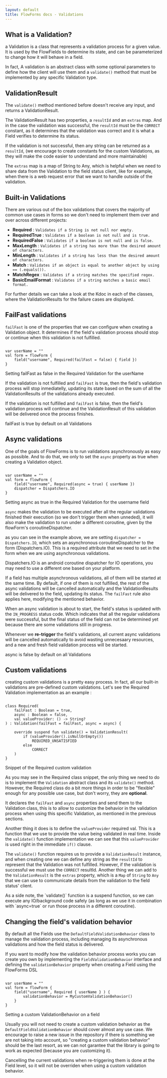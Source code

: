 ```yaml
---
layout: default
title: FlowForms docs - Validations
---
```


## What is a Validation?

a Validation is a class that represents a validation process for a given value. It is used by the FlowFields to determine its state, and can be parameterized to change how it will behave in a field.

In fact, A validation is an abstract class with some optional parameters to define how the client will use them and a `validate()` method that must be implemented by any specific Validation type.

## ValidationResult

The `validate()` method mentioned before doesn't receive any input, and returns a ValidationResult. 

The ValidationResult has two properties, a `resultId` and an `extras` map. And in the case the validation was successful, the `resultId` must be the `CORRECT` constant, as it determines that the validation was correct and it is what a Field verifies to determine its status.

If the validation is not successful, then any string can be returned as a `resultId`, (we encourage to create constants for the custom Validations, as they will make the code easier to understand and more maintainable)

The `extras` map is a map of String to Any, which is helpful when we need to share data from the Validation to the field status client, like for example, when there is a web request error that we want to handle outside of the validation.

## Built-in Validations

There are various out of the box validations that covers the majority of common use cases in forms so we don't need to implement them over and over across different projects:
* **Required** : `Validates if a String is not null nor empty.` 
* **RequiredTrue** : `Validates if a boolean is not null and is true.`
* **RequiredFalse** : `Validates if a boolean is not null and is false.`
* **MaxLength** : `Validates if a string has more than the desired amount of characters.`
* **MinLength** : `Validates if a string has less than the desired amount of characters.`
* **Match** : `Validates if an object is equal to another object by using == (.equals()).`
* **MatchRegex** : `Validates if a string matches the specified regex.`
* **BasicEmailFormat** : `Validates if a string matches a basic email format.`

For further details we can take a look at the Kdoc in each of the classes, where the ValidationResults for the failure cases are displayed.

## FailFast validations

`failFast` is one of the properties that we can configure when creating a Validation object. It determines if the field's validation process should stop or continue when this validation is not fulfilled. 

<pre><code class="kotlin">
var userName = ""
val form = flowForm {
    field("username", Required(failFast = false) { field })
}
</code></pre>
<p class="comment">Setting failFast as false in the Required Validation for the userName</p>

If the validation is not fulfilled and `failFast` is true, then the field's validation process will stop inmediatelly, updating its state based on the sum of all the ValidationResults of the validations already executed.

If the validation is not fulfilled and `failFast` is false, then the field's validation process will continue and the ValidationResult of this validation will be delivered once the process finishes.

<div class="rs-row comment"> <i class="comment-icon fa-solid fa-circle-info"></i> <div class="comment"> failFast is true by default on all Validations </div> </div>

## Async validations

One of the goals of FlowForms is to run validations asynchronously as easy as possible. And to do that, we only to set the `async` property as true when creating a Validation object.

<pre><code class="kotlin">
var userName = ""
val form = flowForm {
    field("username", Required(async = true) { userName })
    dispatcher = Dispatchers.IO
}
</code></pre>
<p class="comment">Setting async as true in the Required Validation for the username field</p>

`async` makes the validation to be executed after all the regular validations finished their execution (so we don't trigger them when unneded), it will also make the validation to run under a different coroutine, given by the flowForm's coroutineDispatcher.

as you can see in the example above, we are setting `dispatcher = Dispatchers.IO`, which sets an asynchronous coroutineDispatcher to the form (Dispatchers.IO). This is a required attribute that we need to set in the form when we are using asynchronous validations.

<div class="rs-row comment"> <i class="comment-icon fa fa-exclamation-triangle"></i> <div class="comment"> Dispatchers.IO is an android coroutine dispatcher for IO operations, you may need to use a different one based on your platform.</div> </div>

If a field has multiple asynchronous validations, all of them will be started at the same time. By default, if one of them is not fulfilled, the rest of the async validations will be cancelled automatically and the ValidationResults will be delivered to the field, updating its status. The `failFast` rule also applies here, modifying the mentioned behavior.

When an async validation is about to start, the field's status is updated with the `IN_PROGRESS` status code. Which indicates that all the regular validations were successful, but the final status of the field can not be determined yet because there are some validations still in progress.

Whenever we **re-trigger** the field's validations, all current async validations will be cancelled automatically to avoid wasting unnecesaary resources, and a new and fresh field validation process will be started.

<div class="rs-row comment"> <i class="comment-icon fa-solid fa-circle-info"></i> <div class="comment"> async is false by default on all Validations </div> </div>

## Custom validations

creating custom validations is a pretty easy process. In fact, all our built-in validations are pre-defined custom validations. Let's see the Required Validation implementation as an example :

<pre><code class="kotlin">
class Required(
    failFast : Boolean = true,
    async : Boolean = false,
    val valueProvider: () -> String?
) : Validation(failFast = failFast, async = async) {

    override suspend fun validate() = ValidationResult(
        if (valueProvider().isNullOrEmpty())
            REQUIRED_UNSATISFIED
        else
            CORRECT
    )
}
</code></pre>
<p class="comment">Snippet of the Required custom validation</p>

As you may see in the Required class snippet, the only thing we need to do is to implement the `Validation` abstract class and its `validate()` method. However, the Required class do a bit more things in order to be "flexible" enough for any possible use case, but don't worry, they are **optional**.

It declares the `failFast` and `async` properties and send them to the Validation class, this is to allow to customize the  behavior in the validation process when using this specific Validation, as mentioned in the previous sections.

Another thing it does is to define the `valueProvider` required val. This is a function that we use to provide the value being validated in real time. Inside the `validate()` function implementation we can see that this `valueProvider` is used right in the immediate `if()` clause.

The `validate()` function requires us to provide a `ValidationResult` instance, and when creating one we can define any string as the `resultId` to represent that the Validation was not fulfilled. However, if the validation is successful we must use the `CORRECT` resultId.
Another thing we can add to the `ValidationResult` is the `extras` property, which is a `Map` of `String` to `Any` that we can use to communicate details from the validation to the field status' client.

<div class="rs-row comment"> <i class="comment-icon fa-solid fa-circle-info"></i> <div class="comment"> As a side note, the `validate()` function is a suspend function, so we can execute any IO/background code safely (as long as we use it in combination with `async=true` or run those process in a different coroutine). </div> </div>

## Changing the field's validation behavior

By default all the Fields use the `DefaultFieldValidationBehavior` class to manage the validation process, including managing its asynchronous validations and how the field status is delivered.

If you want to modify how the validation behavior process works you can create you own by implementing the `FieldValidationBehavior` interface and defining the `validationBehavior` property when creating a Field using the FlowForms DSL

<pre><code class="kotlin">
var userName = ""
val form = flowForm {
    field("username", Required { userName } ) {
        validationBehavior = MyCustomValidationBehavior()
    }
}
</code></pre>
<p class="comment">Setting a custom ValidationBehavior on a field</p>

Usually you will not need to create a custom validation behavior as the `DefaultFieldValidationBehavior` should cover almost any use case. We encourage to raise a new issue in the repository if there is something we are not taking into account, so "creating a custom validation behavior" should be the last resort, as we can not garantee that the library is going to work as expected (because you are customizing it).

<div class="rs-row comment"> <i class="comment-icon fa-solid fa-circle-info"></i> <div class="comment"> Cancelling the current validations when re-triggering them is done at the Field level, so it will not be overriden when using a custom validation behavior.</div> </div>
